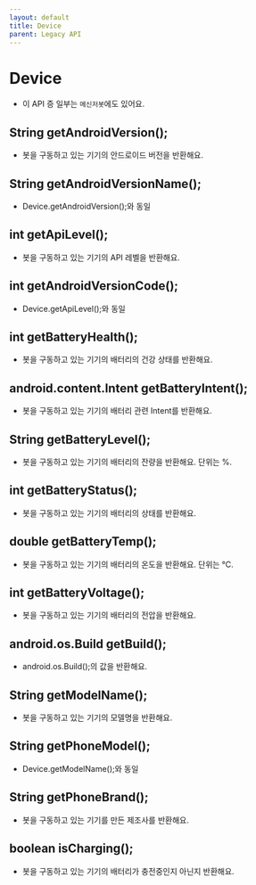 ```yaml
---
layout: default
title: Device
parent: Legacy API
---
```


# Device
* 이 API 증 일부는 `메신저봇`에도 있어요.

## String getAndroidVersion();
* 봇을 구동하고 있는 기기의 안드로이드 버전을 반환해요.

## String getAndroidVersionName();
* Device.getAndroidVersion();와 동일

## int getApiLevel();
* 봇을 구동하고 있는 기기의 API 레벨을 반환해요.

## int getAndroidVersionCode();
* Device.getApiLevel();와 동일

## int getBatteryHealth();
* 봇을 구동하고 있는 기기의 배터리의 건강 상태를 반환해요.

## android.content.Intent getBatteryIntent();
* 봇을 구동하고 있는 기기의 배터리 관련 Intent를 반환해요.

## String getBatteryLevel();
* 봇을 구동하고 있는 기기의 배터리의 잔량을 반환해요. 단위는 %.

## int getBatteryStatus();
* 봇을 구동하고 있는 기기의 배터리의 상태를 반환해요.

## double getBatteryTemp();
* 봇을 구동하고 있는 기기의 배터리의 온도을 반환해요. 단위는 ℃.

## int getBatteryVoltage();
* 봇을 구동하고 있는 기기의 배터리의 전압을 반환해요.

## android.os.Build getBuild();
* android.os.Build();의 값을 반환해요.

## String getModelName();
* 봇을 구동하고 있는 기기의 모델명을 반환해요.

## String getPhoneModel();
* Device.getModelName();와 동일

## String getPhoneBrand();
* 봇을 구동하고 있는 기기를 만든 제조사를 반환해요.

## boolean isCharging();
* 봇을 구동하고 있는 기기의 배터리가 충전중인지 아닌지 반환해요.